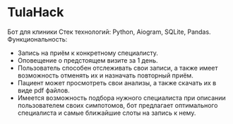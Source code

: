 # TulaHack
Бот для клиники
Стек технологий: Python, Aiogram, SQLite, Pandas.
Функциональность:
- Запись на приём к конкретному специалисту.
- Оповещение о предстоящем визите за 1 день.
- Пользователь способен отслеживать свои записи, а также имеет возможность отменять их и назначать повторный приём.
- Пациент может просмотреть свои анализы, а также скачать их в виде pdf файлов.
- Имеется возможность подбора нужного специалиста при описании пользователем своих симпотомов, бот предлагает оптимального специалиста и самые ближайшие слоты на запись к нему.
